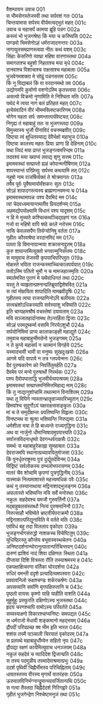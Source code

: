 वैशम्पायन उवाच	001  
स भीमसेनस्तेजस्वी तथा सर्पवशं गतः	001a  
चिन्तयामास सर्पस्य वीर्यमत्यद्भुतं महत्	001c  
उवाच च महासर्पं कामया ब्रूहि पन्नग	002a  
कस्त्वं भो भुजगश्रेष्ठ किं मया च करिष्यसि	002c  
पाण्डवो भिमसेनोऽहं धर्मराजादनन्तरः	003a  
नागायुतसमप्राणस्त्वया नीतः कथं वशम्	003c  
सिंहाः केसरिणो व्याघ्रा महिषा वारणास्तथा	004a  
समागताश्च बहुशो निहताश्च मया मृधे	004c  
दानवाश्च पिशाचाश्च राक्षसाश्च महाबलाः	005a  
भुजवेगमशक्ता मे सोढुं पन्नगसत्तम	005c  
किं नु विद्याबलं किं वा वरदानमथो तव	006a  
उद्योगमपि कुर्वाणो वशगोऽस्मि कृतस्त्वया	006c  
असत्यो विक्रमो नॄणामिति मे निश्चिता मतिः	007a  
यथेदं मे त्वया नाग बलं प्रतिहतं महत्	007c  
इत्येवंवादिनं वीरं भीममक्लिष्टकारिणम्	008a  
भोगेन महता सर्पः समन्तात्पर्यवेष्टयत्	008c  
निगृह्य तं महाबाहुं ततः स भुजगस्तदा	009a  
विमुच्यास्य भुजौ पीनाविदं वचनमब्रवीत्	009c  
दिष्ट्या त्वं क्षुधितस्याद्य देवैर्भक्षो महाभुज	010a  
दिष्ट्या कालस्य महतः प्रियाः प्राणा हि देहिनाम्	010c  
यथा त्विदं मया प्राप्तं भुजङ्गत्वमरिन्दम	011a  
तदवश्यं मया ख्याप्यं तवाद्य शृणु सत्तम	011c  
इमामवस्थां सम्प्राप्तो ह्यहं कोपान्मनीषिणाम्	012a  
शापस्यान्तं परिप्रेप्सुः सर्पस्य कथयामि तत्	012c  
नहुषो नाम राजर्षिर्व्यक्तं ते श्रोत्रमागतः	013a  
तवैव पूर्वः पूर्वेषामायोर्वंशकरः सुतः	013c  
सोऽहं शापादगस्त्यस्य ब्राह्मणानवमन्य च	014a  
इमामवस्थामापन्नः पश्य दैवमिदं मम	014c  
त्वां चेदवध्यमायान्तमतीव प्रियदर्शनम्	015a  
अहमद्योपयोक्ष्यामि विधानं पश्य यादृशम्	015c  
न हि मे मुच्यते कश्चित्कथञ्चिद्ग्रहणं गतः	016a  
गजो वा महिषो वापि षष्ठे काले नरोत्तम	016c  
नासि केवलसर्पेण तिर्यग्योनिषु वर्तता	017a  
गृहीतः कौरवश्रेष्ठ वरदानमिदं मम	017c  
पतता हि विमानाग्रान्मया शक्रासनाद्द्रुतम्	018a  
कुरु शापान्तमित्युक्तो भगवान्मुनिसत्तमः	018c  
स मामुवाच तेजस्वी कृपयाभिपरिप्लुतः	019a  
मोक्षस्ते भविता राजन्कस्माच्चित्कालपर्ययात्	019c  
ततोऽस्मि पतितो भूमौ न च मामजहात्स्मृतिः	020a  
स्मार्तमस्ति पुराणं मे यथैवाधिगतं तथा	020c  
यस्तु ते व्याहृतान्प्रश्नान्प्रतिब्रूयाद्विशेषवित्	021a  
स त्वां मोक्षयिता शापादिति मामब्रवीदृषिः	021c  
गृहीतस्य त्वया राजन्प्राणिनोऽपि बलीयसः	022a  
सत्त्वभ्रंशोऽधिकस्यापि सर्वस्याशु भविष्यति	022c  
इति चाप्यहमश्रौषं वचस्तेषां दयावताम्	023a  
मयि सञ्जातहार्दानामथ तेऽन्तर्हिता द्विजाः	023c  
सोऽहं परमदुष्कर्मा वसामि निरयेऽशुचौ	024a  
सर्पयोनिमिमां प्राप्य कालाकाङ्क्षी महाद्युते	024c  
तमुवाच महाबाहुर्भीमसेनो भुजङ्गमम्	025a  
न ते कुप्ये महासर्प न चात्मानं विगर्हये	025c  
यस्मादभावी भावी वा मनुष्यः सुखदुःखयोः	026a  
आगमे यदि वापाये न तत्र ग्लपयेन्मनः	026c  
दैवं पुरुषकारेण को निवर्तितुमर्हति	027a  
दैवमेव परं मन्ये पुरुषार्थो निरर्थकः	027c  
पश्य दैवोपघाताद्धि भुजवीर्यव्यपाश्रयम्	028a  
इमामवस्थां सम्प्राप्तमनिमित्तमिहाद्य माम्	028c  
किं तु नाद्यानुशोचामि तथात्मानं विनाशितम्	029a  
यथा तु विपिने न्यस्तान्भ्रातॄन्राज्यपरिच्युतान्	029c  
हिमवांश्च सुदुर्गोऽयं यक्षराक्षससङ्कुलः	030a  
मां च ते समुदीक्षन्तः प्रपतिष्यन्ति विह्वलाः	030c  
विनष्टमथ वा श्रुत्वा भविष्यन्ति निरुद्यमाः	031a  
धर्मशीला मया ते हि बाध्यन्ते राज्यगृद्धिना	031c  
अथ वा नार्जुनो धीमान्विषादमुपयास्यति	032a  
सर्वास्त्रविदनाधृष्यो देवगन्धर्वराक्षसैः	032c  
समर्थः स महाबाहुरेकाह्ना सुमहाबलः	033a  
देवराजमपि स्थानात्प्रच्यावयितुमोजसा	033c  
किं पुनर्धृतराष्ट्रस्य पुत्रं दुर्द्यूतदेविनम्	034a  
विद्विष्टं सर्वलोकस्य दम्भलोभपरायणम्	034c  
मातरं चैव शोचामि कृपणां पुत्रगृद्धिनीम्	035a  
यास्माकं नित्यमाशास्ते महत्त्वमधिकं परैः	035c  
कथं नु तस्यानाथाया मद्विनाशाद्भुजङ्गम	036a  
अफलास्ते भविष्यन्ति मयि सर्वे मनोरथाः	036c  
नकुलः सहदेवश्च यमजौ गुरुवर्तिनौ	037a  
मद्बाहुबलसंस्तब्धौ नित्यं पुरुषमानिनौ	037c  
निरुत्साहौ भविष्येते भ्रष्टवीर्यपराक्रमौ	038a  
मद्विनाशात्परिद्यूनाविति मे वर्तते मतिः	038c  
एवंविधं बहु तदा विललाप वृकोदरः	039a  
भुजङ्गभोगसंरुद्धो नाशकच्च विचेष्टितुम्	039c  
युधिष्ठिरस्तु कौन्तेय बभूवास्वस्थचेतनः	040a  
अनिष्टदर्शनान्घोरानुत्पातान्परिचिन्तयन्	040c  
दारुणं ह्यशिवं नादं शिवा दक्षिणतः स्थिता	041a  
दीप्तायां दिशि वित्रस्ता रौति तस्याश्रमस्य ह	041c  
एकपक्षाक्षिचरणा वर्तिका घोरदर्शना	042a  
रुधिरं वमन्ती ददृशे प्रत्यादित्यमपस्वरा	042c  
प्रववावनिलो रूक्षश्चण्डः शर्करकर्षणः	043a  
अपसव्यानि सर्वाणि मृगपक्षिरुतानि च	043c  
पृष्ठतो वायसः कृष्णो याहि याहीति वाशति	044a  
मुहुर्मुहुः प्रस्फुरति दक्षिणोऽस्य भुजस्तथा	044c  
हृदयं चरणश्चापि वामोऽस्य परिवर्तते	045a  
सव्यस्याक्ष्णो विकारश्चाप्यनिष्टः समपद्यत	045c  
स धर्मराजो मेधावी शङ्कमानो महद्भयम्	046a  
द्रौपदीं परिपप्रच्छ क्व भीम इति भारत	046c  
शशंस तस्मै पाञ्चाली चिरयातं वृकोदरम्	047a  
स प्रतस्थे महाबाहुर्धौम्येन सहितो नृपः	047c  
द्रौपद्या रक्षणं कार्यमित्युवाच धनञ्जयम्	048a  
नकुलं सहदेवं च व्यादिदेश द्विजान्प्रति	048c  
स तस्य पदमुन्नीय तस्मादेवाश्रमात्प्रभुः	049a  
ददर्श पृथिवीं चिह्नैर्भीमस्य परिचिह्निताम्	049c  
धावतस्तस्य वीरस्य मृगार्थे वातरंहसः	050a  
ऊरुवातविनिर्भग्नान्द्रुमान्व्यावर्जितान्पथि	050c  
स गत्वा तैस्तदा चिह्नैर्ददर्श गिरिगह्वरे	051a  
गृहीतं भुजगेन्द्रेण निश्चेष्टमनुजं तथा	051c  
